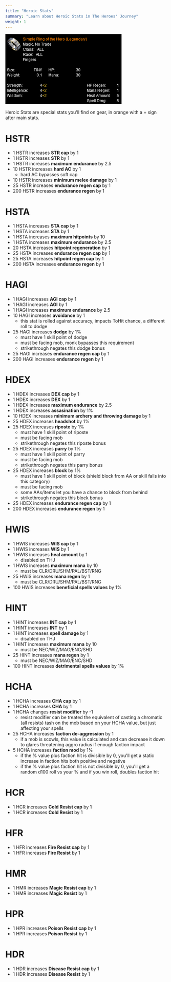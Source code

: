 ```yaml
---
title: "Heroic Stats"
summary: "Learn about Heroic Stats in The Heroes' Journey"
weight: 1
---
```


![Heroic Stats](heroic-stats.png)

Heroic Stats are special stats you'll find on gear, in orange with a + sign after main stats.

# HSTR


- 1 HSTR increases **STR cap** by 1
- 1 HSTR increases **STR** by 1
- 1 HSTR increases **maximum endurance** by 2.5
- 10 HSTR increases **hard AC** by 1
    - hard AC bypasses soft cap
- 10 HSTR increases **minimum melee damage** by 1
- 25 HSTR increases **endurance regen cap** by 1
- 200 HSTR increases **endurance regen** by 1

# HSTA

- 1 HSTA increases **STA cap** by 1
- 1 HSTA increases **STA** by 1
- 1 HSTA increases **maximum hitpoints** by 10
- 1 HSTA increases **maximum endurance** by 2.5
- 20 HSTA increases **hitpoint regeneration** by 1
- 25 HSTA increases **endurance regen cap** by 1
- 25 HSTA increases **hitpoint regen cap** by 1
- 200 HSTA increases **endurance regen** by 1

# HAGI

- 1 HAGI increases **AGI cap** by 1
- 1 HAGI increases **AGI** by 1
- 1 HAGI increases **maximum endurance** by 2.5
- 10 HAGI increases **avoidance** by 1
    - this stat is rolled against accuracy, impacts ToHit chance, a different roll to dodge
- 25 HAGI increases **dodge** by 1%
    - must have 1 skill point of dodge
    - must be facing mob, monk bypasses this requirement
    - strikethrough negates this dodge bonus
- 25 HAGI increases **endurance regen cap** by 1
- 200 HAGI increases **endurance regen** by 1

# HDEX

- 1 HDEX increases **DEX cap** by 1
- 1 HDEX increases **DEX** by 1
- 1 HDEX increases **maximum endurance** by 2.5
- 1 HDEX increases **assasination** by 1%
- 10 HDEX increases **minimum archery and throwing damage** by 1
- 25 HDEX increases **headshot** by 1%
- 25 HDEX increases **riposte** by 1%
    - must have 1 skill point of riposte
    - must be facing mob
    - strikethrough negates this riposte bonus
- 25 HDEX increases **parry** by 1%
    - must have 1 skill point of parry
    - must be facing mob
    - strikethrough negates this parry bonus
- 25 HDEX increases **block** by 1%
    - must have 1 skill point of block (shield block from AA or skill falls into this category)
    - must be facing mob
    - some AAs/items let you have a chance to block from behind
    - strikethrough negates this block bonus
- 25 HDEX increases **endurance regen cap** by 1
- 200 HDEX increases **endurance regen** by 1

# HWIS

- 1 HWIS increases **WIS cap** by 1
- 1 HWIS increases **WIS** by 1
- 1 HWIS increases **heal amount** by 1
    - disabled on THJ
- 1 HWIS increases **maximum mana** by 10
    - must be CLR/DRU/SHM/PAL/BST/RNG
- 25 HWIS increases **mana regen** by 1
    - must be CLR/DRU/SHM/PAL/BST/RNG
- 100 HWIS increases **beneficial spells values** by 1%

# HINT

- 1 HINT increases **INT cap** by 1
- 1 HINT increases **INT** by 1
- 1 HINT increases **spell damage** by 1
    - disabled on THJ
- 1 HINT increases **maximum mana** by 10
    - must be NEC/WIZ/MAG/ENC/SHD
- 25 HINT increases **mana regen** by 1
    - must be NEC/WIZ/MAG/ENC/SHD
- 100 HINT increases **detrimental spells values** by 1%

# HCHA
- 1 HCHA increases **CHA cap** by 1
- 1 HCHA increases **CHA** by 1
- 1 HCHA changes **resist modifier** by -1
    - resist modifier can be treated the equivalent of casting a chromatic (all resists) tash on the mob based on your HCHA value, but just affecting your spells
- 25 HCHA increases **faction de-aggression** by 1
    - if a mob is scowls, this value is calculated and can decrease it down to glares threatening aggro radius if enough faction impact
- 5 HCHA increases **faction mod** by 1%
    - if the % value plus faction hit is divisible by 0, you'll get a static increase in faction hits both positive and negative
    - if the % value plus faction hit is not divisible by 0, you'll get a random d100 roll vs your % and if you win roll, doubles faction hit

# HCR

- 1 HCR increases **Cold Resist cap** by 1
- 1 HCR increases **Cold Resist** by 1

# HFR

- 1 HFR increases **Fire Resist cap** by 1
- 1 HFR increases **Fire Resist** by 1

# HMR

- 1 HMR increases **Magic Resist cap** by 1
- 1 HMR increases **Magic Resist** by 1

# HPR

- 1 HPR increases **Poison Resist cap** by 1
- 1 HPR increases **Poison Resist** by 1

# HDR

- 1 HDR increases **Disease Resist cap** by 1
- 1 HDR increases **Disease Resist** by 1